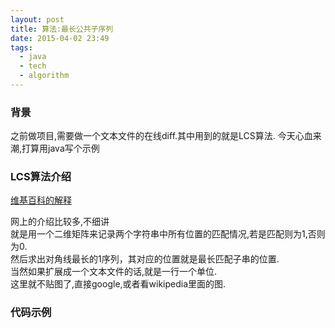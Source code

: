 ```yaml
---
layout: post
title: 算法:最长公共子序列
date: 2015-04-02 23:49
tags:
  - java
  - tech
  - algorithm
---
```


### 背景 ###
之前做项目,需要做一个文本文件的在线diff.其中用到的就是LCS算法.
今天心血来潮,打算用java写个示例

### LCS算法介绍 ###
[维基百科的解释](http://en.wikipedia.org/wiki/Longest_common_subsequence_problem)
  
网上的介绍比较多,不细讲  
就是用一个二维矩阵来记录两个字符串中所有位置的匹配情况,若是匹配则为1,否则为0.  
然后求出对角线最长的1序列，其对应的位置就是最长匹配子串的位置.  
当然如果扩展成一个文本文件的话,就是一行一个单位.  
这里就不贴图了,直接google,或者看wikipedia里面的图.

### 代码示例 ###
<script src="https://gist.github.com/ichengchao/517721eed0cc29e7c2a5.js"></script>
